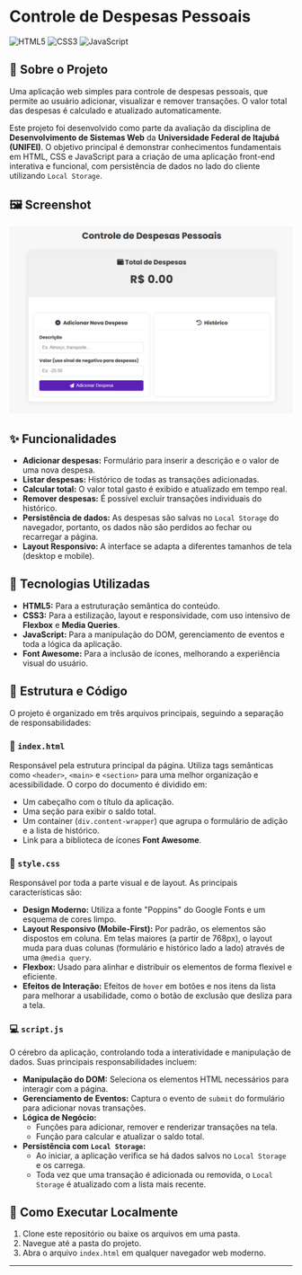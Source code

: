 # Controle de Despesas Pessoais

![HTML5](https://img.shields.io/badge/HTML5-E34F26?style=for-the-badge&logo=html5&logoColor=white)
![CSS3](https://img.shields.io/badge/CSS3-1572B6?style=for-the-badge&logo=css3&logoColor=white)
![JavaScript](https://img.shields.io/badge/JavaScript-F7DF1E?style=for-the-badge&logo=javascript&logoColor=black)

## 📝 Sobre o Projeto

Uma aplicação web simples para controle de despesas pessoais, que permite ao usuário adicionar, visualizar e remover transações. O valor total das despesas é calculado e atualizado automaticamente.

Este projeto foi desenvolvido como parte da avaliação da disciplina de **Desenvolvimento de Sistemas Web** da **Universidade Federal de Itajubá (UNIFEI)**. O objetivo principal é demonstrar conhecimentos fundamentais em HTML, CSS e JavaScript para a criação de uma aplicação front-end interativa e funcional, com persistência de dados no lado do cliente utilizando `Local Storage`.

## 🖼️ Screenshot

![Screenshot do Projeto](./screenshot.png)

## ✨ Funcionalidades

-   **Adicionar despesas:** Formulário para inserir a descrição e o valor de uma nova despesa.
-   **Listar despesas:** Histórico de todas as transações adicionadas.
-   **Calcular total:** O valor total gasto é exibido e atualizado em tempo real.
-   **Remover despesas:** É possível excluir transações individuais do histórico.
-   **Persistência de dados:** As despesas são salvas no `Local Storage` do navegador, portanto, os dados não são perdidos ao fechar ou recarregar a página.
-   **Layout Responsivo:** A interface se adapta a diferentes tamanhos de tela (desktop e mobile).

## 🚀 Tecnologias Utilizadas

-   **HTML5:** Para a estruturação semântica do conteúdo.
-   **CSS3:** Para a estilização, layout e responsividade, com uso intensivo de **Flexbox** e **Media Queries**.
-   **JavaScript:** Para a manipulação do DOM, gerenciamento de eventos e toda a lógica da aplicação.
-   **Font Awesome:** Para a inclusão de ícones, melhorando a experiência visual do usuário.

## 📂 Estrutura e Código

O projeto é organizado em três arquivos principais, seguindo a separação de responsabilidades:

### 📄 `index.html`

Responsável pela estrutura principal da página. Utiliza tags semânticas como `<header>`, `<main>` e `<section>` para uma melhor organização e acessibilidade. O corpo do documento é dividido em:
-   Um cabeçalho com o título da aplicação.
-   Uma seção para exibir o saldo total.
-   Um container (`div.content-wrapper`) que agrupa o formulário de adição e a lista de histórico.
-   Link para a biblioteca de ícones **Font Awesome**.

### 🎨 `style.css`

Responsável por toda a parte visual e de layout. As principais características são:
-   **Design Moderno:** Utiliza a fonte "Poppins" do Google Fonts e um esquema de cores limpo.
-   **Layout Responsivo (Mobile-First):** Por padrão, os elementos são dispostos em coluna. Em telas maiores (a partir de 768px), o layout muda para duas colunas (formulário e histórico lado a lado) através de uma `@media query`.
-   **Flexbox:** Usado para alinhar e distribuir os elementos de forma flexível e eficiente.
-   **Efeitos de Interação:** Efeitos de `hover` em botões e nos itens da lista para melhorar a usabilidade, como o botão de exclusão que desliza para a tela.

### 💻 `script.js`

O cérebro da aplicação, controlando toda a interatividade e manipulação de dados. Suas principais responsabilidades incluem:
-   **Manipulação do DOM:** Seleciona os elementos HTML necessários para interagir com a página.
-   **Gerenciamento de Eventos:** Captura o evento de `submit` do formulário para adicionar novas transações.
-   **Lógica de Negócio:**
    -   Funções para adicionar, remover e renderizar transações na tela.
    -   Função para calcular e atualizar o saldo total.
-   **Persistência com `Local Storage`:**
    -   Ao iniciar, a aplicação verifica se há dados salvos no `Local Storage` e os carrega.
    -   Toda vez que uma transação é adicionada ou removida, o `Local Storage` é atualizado com a lista mais recente.

## 🏁 Como Executar Localmente

1.  Clone este repositório ou baixe os arquivos em uma pasta.
2.  Navegue até a pasta do projeto.
3.  Abra o arquivo `index.html` em qualquer navegador web moderno.

---
